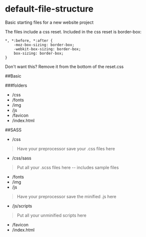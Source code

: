 default-file-structure
======================

Basic starting files for a new website project

The files include a css reset. Included in the css reset is border-box:

	*, *:before, *:after {
		-moz-box-sizing: border-box; 
		-webkit-box-sizing: border-box; 
		box-sizing: border-box;
	}

Don't want this? Remove it from the bottom of the reset.css



##Basic

###folders
* /css
* /fonts
* /img
* /js
* /favicon
* /index.html

##SASS

* /css
>Have your preprocessor save your .css files here

* /css/sass
>Put all your .scss files here -- includes sample files

* /fonts
* /img
* /js
>Have your preprocessor save the minified .js here

* /js/scripts
>Put all your unminified scripts here 

* /favicon
* /index.html




